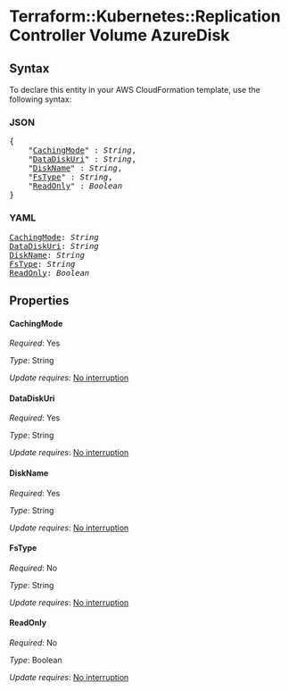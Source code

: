 # Terraform::Kubernetes::ReplicationController Volume AzureDisk

## Syntax

To declare this entity in your AWS CloudFormation template, use the following syntax:

### JSON

<pre>
{
    "<a href="#cachingmode" title="CachingMode">CachingMode</a>" : <i>String</i>,
    "<a href="#datadiskuri" title="DataDiskUri">DataDiskUri</a>" : <i>String</i>,
    "<a href="#diskname" title="DiskName">DiskName</a>" : <i>String</i>,
    "<a href="#fstype" title="FsType">FsType</a>" : <i>String</i>,
    "<a href="#readonly" title="ReadOnly">ReadOnly</a>" : <i>Boolean</i>
}
</pre>

### YAML

<pre>
<a href="#cachingmode" title="CachingMode">CachingMode</a>: <i>String</i>
<a href="#datadiskuri" title="DataDiskUri">DataDiskUri</a>: <i>String</i>
<a href="#diskname" title="DiskName">DiskName</a>: <i>String</i>
<a href="#fstype" title="FsType">FsType</a>: <i>String</i>
<a href="#readonly" title="ReadOnly">ReadOnly</a>: <i>Boolean</i>
</pre>

## Properties

#### CachingMode

_Required_: Yes

_Type_: String

_Update requires_: [No interruption](https://docs.aws.amazon.com/AWSCloudFormation/latest/UserGuide/using-cfn-updating-stacks-update-behaviors.html#update-no-interrupt)

#### DataDiskUri

_Required_: Yes

_Type_: String

_Update requires_: [No interruption](https://docs.aws.amazon.com/AWSCloudFormation/latest/UserGuide/using-cfn-updating-stacks-update-behaviors.html#update-no-interrupt)

#### DiskName

_Required_: Yes

_Type_: String

_Update requires_: [No interruption](https://docs.aws.amazon.com/AWSCloudFormation/latest/UserGuide/using-cfn-updating-stacks-update-behaviors.html#update-no-interrupt)

#### FsType

_Required_: No

_Type_: String

_Update requires_: [No interruption](https://docs.aws.amazon.com/AWSCloudFormation/latest/UserGuide/using-cfn-updating-stacks-update-behaviors.html#update-no-interrupt)

#### ReadOnly

_Required_: No

_Type_: Boolean

_Update requires_: [No interruption](https://docs.aws.amazon.com/AWSCloudFormation/latest/UserGuide/using-cfn-updating-stacks-update-behaviors.html#update-no-interrupt)


